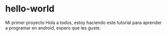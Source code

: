 # hello-world
Mi primer proyecto
Hola a todos, estoy haciendo este tutorial para aprender a programar en android, espero que les guste.
